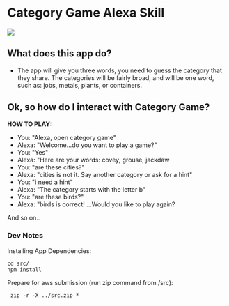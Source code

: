 # Category Game Alexa Skill 
<img src="https://m.media-amazon.com/images/G/01/mobile-apps/dex/alexa/alexa-skills-kit/tutorials/fact/header._TTH_.png" />

## What does this app do? 
* The app will give you three words, you need to guess the category that they share. The categories will be fairly broad, and will be one word, such as: jobs, metals, plants, or containers.

## Ok, so how do I interact with Category Game? 

<b>HOW TO PLAY:</b>

* You: "Alexa, open category game"
* Alexa: "Welcome...do you want to play a game?"
* You: "Yes"
* Alexa: "Here are your words: covey, grouse, jackdaw
* You: "are these cities?"
* Alexa: "cities is not it. Say another category or ask for a hint"
* You: "i need a hint"
* Alexa: "The category starts with the letter b"
* You: "are these birds?"
* Alexa: "birds is correct! ...Would you like to play again?

And so on..


### Dev Notes

Installing App Dependencies:
```
cd src/ 
npm install
```
Prepare for aws submission (run zip command from /src): 
```
 zip -r -X ../src.zip *
```

